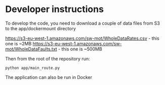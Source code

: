 # Developer instructions

To develop the code, you need to download a couple of data files from S3 to the app/dockermount directory

https://s3-eu-west-1.amazonaws.com/sw-mot/WholeDataRates.csv - this one is ~2MB
https://s3-eu-west-1.amazonaws.com/sw-mot/WholeDataFaults.txt - this one is ~500MB

Then from the root of the repository run:

`python app/main_route.py`

The application can also be run in Docker